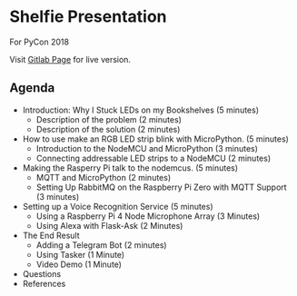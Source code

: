 # Shelfie Presentation

For PyCon 2018

Visit [Gitlab Page](https://bookshelfie.gitlab.io) for live version.

## Agenda


- Introduction: Why I Stuck LEDs on my Bookshelves (5 minutes)
    - Description of the problem (2 minutes)
    - Description of the solution (2 minutes)
- How to use make an RGB LED strip blink with MicroPython. (5 minutes)
    - Introduction to the NodeMCU and MicroPython (3 minutes)
    - Connecting addressable LED strips to a NodeMCU (2 minutes)
- Making the Rasperry Pi talk to the nodemcus. (5 minutes)
    - MQTT and MicroPython (2 minutes)
    - Setting Up RabbitMQ on the Raspberry Pi Zero with MQTT Support (3 minutes)
- Setting up a Voice Recognition Service (5 minutes)
    - Using a Raspberry Pi 4 Node Microphone Array (3 Minutes)
    - Using Alexa with Flask-Ask (2 Minutes)
- The End Result
    - Adding a Telegram Bot (2 minutes)
    - Using Tasker (1 Minute)
    - Video Demo (1 Minute)
- Questions
- References

